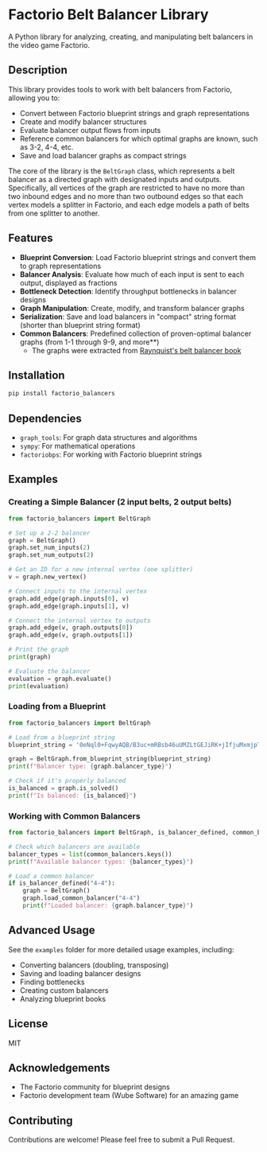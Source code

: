 # Factorio Belt Balancer Library

A Python library for analyzing, creating, and manipulating belt balancers in the video game Factorio.

## Description

This library provides tools to work with belt balancers from Factorio, allowing you to:

- Convert between Factorio blueprint strings and graph representations
- Create and modify balancer structures
- Evaluate balancer output flows from inputs
- Reference common balancers for which optimal graphs are known, such as 3-2, 4-4, etc.
- Save and load balancer graphs as compact strings

The core of the library is the `BeltGraph` class, which represents a belt balancer as a directed graph with designated inputs and outputs.  Specifically, all vertices of the graph are restricted to have no more than two inbound edges and no more than two outbound edges so that each vertex models a splitter in Factorio, and each edge models a path of belts from one splitter to another.

## Features

- **Blueprint Conversion**: Load Factorio blueprint strings and convert them to graph representations
- **Balancer Analysis**: Evaluate how much of each input is sent to each output, displayed as fractions
- **Bottleneck Detection**: Identify throughput bottlenecks in balancer designs
- **Graph Manipulation**: Create, modify, and transform balancer graphs
- **Serialization**: Save and load balancers in "compact" string format (shorter than blueprint string format)
- **Common Balancers**: Predefined collection of proven-optimal balancer graphs (from 1-1 through 9-9, and more**)
  - The graphs were extracted from [Raynquist's belt balancer book](https://docs.google.com/spreadsheets/d/1_997994858885285/edit#gid=0)

## Installation

```bash
pip install factorio_balancers
```

## Dependencies

- `graph_tools`: For graph data structures and algorithms
- `sympy`: For mathematical operations
- `factoriobps`: For working with Factorio blueprint strings

## Examples

### Creating a Simple Balancer (2 input belts, 2 output belts)

```python
from factorio_balancers import BeltGraph

# Set up a 2-2 balancer
graph = BeltGraph()
graph.set_num_inputs(2)
graph.set_num_outputs(2)

# Get an ID for a new internal vertex (one splitter)
v = graph.new_vertex()

# Connect inputs to the internal vertex
graph.add_edge(graph.inputs[0], v)
graph.add_edge(graph.inputs[1], v)

# Connect the internal vertex to outputs
graph.add_edge(v, graph.outputs[0])
graph.add_edge(v, graph.outputs[1])

# Print the graph
print(graph)

# Evaluate the balancer
evaluation = graph.evaluate()
print(evaluation)
```

### Loading from a Blueprint

```python
from factorio_balancers import BeltGraph

# Load from a blueprint string
blueprint_string = '0eNql0+FqwyAQB/B3uc+mRBsb46uUMZLtGEJiRK+jIfjuMxmjpTiyZuAHFe7nXzln6PoLOm8sgZ7BvI02gD7PEMyHbftljyaHoMEQDsDAtsOywqvzGEIRXG+I0ENkYOw7XkHzyP5cTr61wY2eig57ukNEfGGAlgwZ/A60LqZXexm6dJzmWxYDN4ZUPtolRSILqZqDZDClKS+rg4xL0AdW7GCb8saKPHv8/eGy4A93zHPVU5xqNtLJf74lz7OnPay6sWWerZ+7vNpIqfakrB9SpmZdG1zffScGn+jDWiYUr+pG1PKURqVi/AIjDSPW'

graph = BeltGraph.from_blueprint_string(blueprint_string)
print(f"Balancer type: {graph.balancer_type}")

# Check if it's properly balanced
is_balanced = graph.is_solved()
print(f"Is balanced: {is_balanced}")
```

### Working with Common Balancers

```python
from factorio_balancers import BeltGraph, is_balancer_defined, common_balancers

# Check which balancers are available
balancer_types = list(common_balancers.keys())
print(f"Available balancer types: {balancer_types}")

# Load a common balancer
if is_balancer_defined("4-4"):
    graph = BeltGraph()
    graph.load_common_balancer("4-4")
    print(f"Loaded balancer: {graph.balancer_type}")
```

## Advanced Usage

See the `examples` folder for more detailed usage examples, including:

- Converting balancers (doubling, transposing)
- Saving and loading balancer designs
- Finding bottlenecks
- Creating custom balancers
- Analyzing blueprint books

## License

MIT

## Acknowledgements

- The Factorio community for blueprint designs
- Factorio development team (Wube Software) for an amazing game

## Contributing

Contributions are welcome! Please feel free to submit a Pull Request.